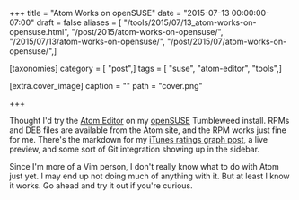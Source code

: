 +++
title = "Atom Works on openSUSE"
date = "2015-07-13 00:00:00-07:00"
draft = false
aliases = [ "/tools/2015/07/13_atom-works-on-opensuse.html", "/post/2015/atom-works-on-opensuse/", "/2015/07/13/atom-works-on-opensuse/", "/post/2015/07/atom-works-on-opensuse/",]

[taxonomies]
category = [ "post",]
tags = [ "suse", "atom-editor", "tools",]

[extra.cover_image]
caption = ""
path = "cover.png"

+++

[Atom Editor]: https://atom.io
[openSUSE]: http://opensuse.org
[iTunes ratings graph post]: /post/2015/03/ruby-itunes-ratings-fun

Thought I'd try the [Atom Editor][] on my [openSUSE][] Tumbleweed install. RPMs
and DEB files are available from the Atom site, and the RPM works just fine for
me. There's the markdown for my [iTunes ratings graph post][], a live preview,
and some sort of Git integration showing up in the sidebar.
<!--more-->

Since I'm more of a Vim person, I don't really know what to do with Atom
just yet. I may end up not doing much of anything with it. But at least I know
it works. Go ahead and try it out if you're curious.